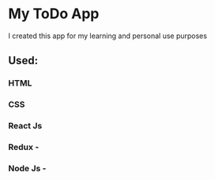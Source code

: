 # My ToDo App

I created this app for my learning and personal use purposes

## Used:

### HTML
### CSS
### React Js
### Redux -
### Node Js -